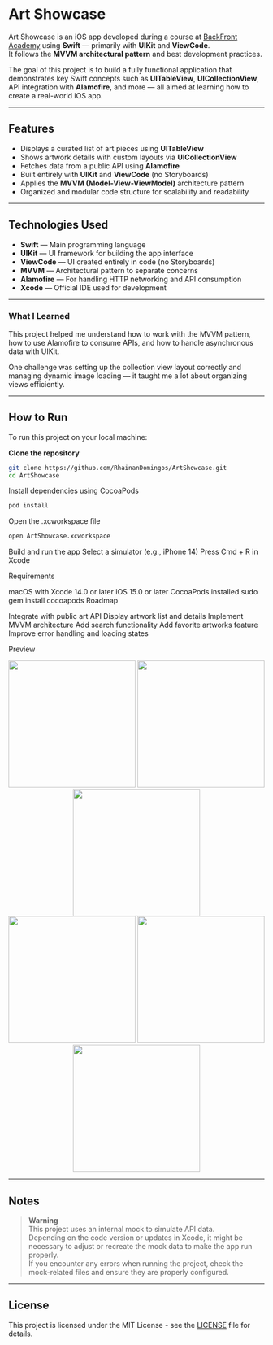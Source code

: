 # Art Showcase

Art Showcase is an iOS app developed during a course at [BackFront Academy](https://backfront.academy) using **Swift** — primarily with **UIKit** and **ViewCode**.  
It follows the **MVVM architectural pattern** and best development practices.  

The goal of this project is to build a fully functional application that demonstrates key Swift concepts such as **UITableView**, **UICollectionView**, API integration with **Alamofire**, and more — all aimed at learning how to create a real-world iOS app.

---

## Features

- Displays a curated list of art pieces using **UITableView**
- Shows artwork details with custom layouts via **UICollectionView**
- Fetches data from a public API using **Alamofire**
- Built entirely with **UIKit** and **ViewCode** (no Storyboards)
- Applies the **MVVM (Model-View-ViewModel)** architecture pattern
- Organized and modular code structure for scalability and readability

---

## Technologies Used

- **Swift** — Main programming language
- **UIKit** — UI framework for building the app interface
- **ViewCode** — UI created entirely in code (no Storyboards)
- **MVVM** — Architectural pattern to separate concerns
- **Alamofire** — For handling HTTP networking and API consumption
- **Xcode** — Official IDE used for development

---

### What I Learned

This project helped me understand how to work with the MVVM pattern, how to use Alamofire to consume APIs, and how to handle asynchronous data with UIKit.

One challenge was setting up the collection view layout correctly and managing dynamic image loading — it taught me a lot about organizing views efficiently.

---

## How to Run

To run this project on your local machine:

**Clone the repository**
```bash
git clone https://github.com/RhainanDomingos/ArtShowcase.git
cd ArtShowcase
```
Install dependencies using CocoaPods
```bash
pod install
```
Open the .xcworkspace file
```bash
open ArtShowcase.xcworkspace
```
Build and run the app
Select a simulator (e.g., iPhone 14)
Press Cmd + R in Xcode


Requirements

macOS with Xcode 14.0 or later
iOS 15.0 or later
CocoaPods installed
sudo gem install cocoapods
Roadmap

 Integrate with public art API
 Display artwork list and details
 Implement MVVM architecture
 Add search functionality
 Add favorite artworks feature
 Improve error handling and loading states

 
Preview


 <div align="center">
  <img src="https://github.com/user-attachments/assets/dc11e80b-4aad-49cf-8f85-99273a75286c" width="250" />
  <img src="https://github.com/user-attachments/assets/187d1b8e-9cc6-4a9b-8018-e2f0189ff28d" width="250" />
  <img src="https://github.com/user-attachments/assets/30a313f1-b359-440c-b589-238601d45fc8" width="250" />
  <br/>
  <img src="https://github.com/user-attachments/assets/28f62785-9b9c-47fd-8d46-1094f1109387" width="250" />
  <img src="https://github.com/user-attachments/assets/8408a00f-1717-4249-827c-69b86b2a6cbf" width="250" />
  <img src="https://github.com/user-attachments/assets/20354635-8535-49ee-8db4-39940e3e4dda" width="250" />
</div>

---

## Notes

> **Warning**  
> This project uses an internal mock to simulate API data.  
> Depending on the code version or updates in Xcode, it might be necessary to adjust or recreate the mock data to make the app run properly.  
> If you encounter any errors when running the project, check the mock-related files and ensure they are properly configured.

---

## License

This project is licensed under the MIT License - see the [LICENSE](LICENSE) file for details.
